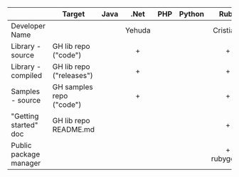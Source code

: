 |                        | Target                   | Java |  .Net  | PHP | Python |    Ruby    | Node.js   |
|------------------------|--------------------------|:----:|:------:|:---:|:------:|:----------:|:---------:|
| Developer Name         |                          |      | Yehuda |     |        |  Cristiano | Cristiano |     
| Library - source       | GH lib repo ("code")     |      |   +    |     |        |      +     |     +     |
| Library - compiled     | GH lib repo ("releases") |      |   +    |     |        |      +     |     +     |
| Samples - source       | GH samples repo ("code") |      |   +    |     |        |      +     |     +     |
| "Getting started" doc  | GH lib repo README.md    |      |        |     |        |      +     |     +     |
| Public package manager |                          |      |        |     |        | + rubygems | + npmjs   |
